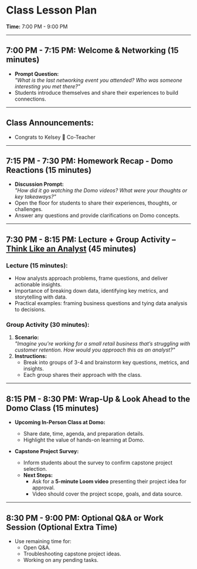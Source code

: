 # **Class Lesson Plan**

**Time:** 7:00 PM - 9:00 PM  

---

## **7:00 PM - 7:15 PM: Welcome & Networking (15 minutes)**  
- **Prompt Question:**  
   *"What is the last networking event you attended? Who was someone interesting you met there?"*  
- Students introduce themselves and share their experiences to build connections.  

---

## Class Announcements: 
* Congrats to Kelsey 🎉 Co-Teacher

---

## **7:15 PM - 7:30 PM: Homework Recap - Domo Reactions (15 minutes)**  
- **Discussion Prompt:**  
   *"How did it go watching the Domo videos? What were your thoughts or key takeaways?"*  
- Open the floor for students to share their experiences, thoughts, or challenges.  
- Answer any questions and provide clarifications on Domo concepts.  

---

## **7:30 PM - 8:15 PM: Lecture + Group Activity – [Think Like an Analyst](https://docs.google.com/presentation/d/1Jz7Zwlhja3oeDUnkfviZ_w9-eAmPWP1og5zLf8DRmUc/edit?usp=sharing) (45 minutes)**  

### **Lecture (15 minutes):**  
- How analysts approach problems, frame questions, and deliver actionable insights.  
- Importance of breaking down data, identifying key metrics, and storytelling with data.  
- Practical examples: framing business questions and tying data analysis to decisions.  

### **Group Activity (30 minutes):**  
1. **Scenario:**  
   *"Imagine you're working for a small retail business that’s struggling with customer retention. How would you approach this as an analyst?"*  
2. **Instructions:**  
   - Break into groups of 3-4 and brainstorm key questions, metrics, and insights.  
   - Each group shares their approach with the class.  

---

## **8:15 PM - 8:30 PM: Wrap-Up & Look Ahead to the Domo Class (15 minutes)**  
- **Upcoming In-Person Class at Domo:**  
   - Share date, time, agenda, and preparation details.  
   - Highlight the value of hands-on learning at Domo.  

- **Capstone Project Survey:**  
   - Inform students about the survey to confirm capstone project selection.  
   - **Next Steps:**  
     - Ask for a **5-minute Loom video** presenting their project idea for approval.  
     - Video should cover the project scope, goals, and data source.  

---

## **8:30 PM - 9:00 PM: Optional Q&A or Work Session (Optional Extra Time)**  
- Use remaining time for:  
  - Open Q&A.  
  - Troubleshooting capstone project ideas.  
  - Working on any pending tasks.

